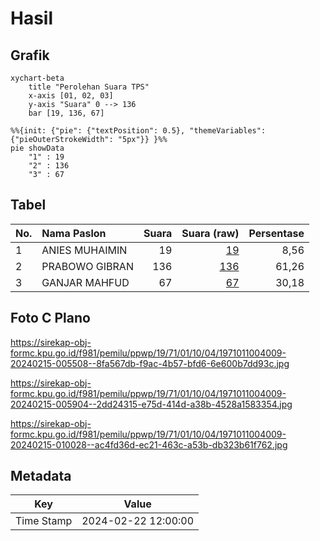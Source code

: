# Hasil

## Grafik

```mermaid
xychart-beta
    title "Perolehan Suara TPS"
    x-axis [01, 02, 03]
    y-axis "Suara" 0 --> 136
    bar [19, 136, 67]
```

```mermaid
%%{init: {"pie": {"textPosition": 0.5}, "themeVariables": {"pieOuterStrokeWidth": "5px"}} }%%
pie showData
    "1" : 19
    "2" : 136
    "3" : 67
```

## Tabel

| No. | Nama Paslon    | Suara | Suara (raw) | Persentase |
|:--- |:-------------- | -----:| -----------:| ----------:|
| 1   | ANIES MUHAIMIN | 19    | [19][p-1]   | 8,56       |
| 2   | PRABOWO GIBRAN | 136   | [136][p-2]  | 61,26      |
| 3   | GANJAR MAHFUD  | 67    | [67][p-3]   | 30,18      |


[p-1]: https://github.com/gigit-pemilu/pemilu-2024-19-kepulauan-bangka-belitung/blob/main/pilpres/hitung-suara/sub/19-kepulauan-bangka-belitung/sub/71-kota-pangkal-pinang/sub/01-bukit-intan/sub/1004-semabung-lama/sub/009-tps/sub/paslon-1.txt
[p-2]: https://github.com/gigit-pemilu/pemilu-2024-19-kepulauan-bangka-belitung/blob/main/pilpres/hitung-suara/sub/19-kepulauan-bangka-belitung/sub/71-kota-pangkal-pinang/sub/01-bukit-intan/sub/1004-semabung-lama/sub/009-tps/sub/paslon-2.txt
[p-3]: https://github.com/gigit-pemilu/pemilu-2024-19-kepulauan-bangka-belitung/blob/main/pilpres/hitung-suara/sub/19-kepulauan-bangka-belitung/sub/71-kota-pangkal-pinang/sub/01-bukit-intan/sub/1004-semabung-lama/sub/009-tps/sub/paslon-3.txt

## Foto C Plano

https://sirekap-obj-formc.kpu.go.id/f981/pemilu/ppwp/19/71/01/10/04/1971011004009-20240215-005508--8fa567db-f9ac-4b57-bfd6-6e600b7dd93c.jpg

https://sirekap-obj-formc.kpu.go.id/f981/pemilu/ppwp/19/71/01/10/04/1971011004009-20240215-005904--2dd24315-e75d-414d-a38b-4528a1583354.jpg

https://sirekap-obj-formc.kpu.go.id/f981/pemilu/ppwp/19/71/01/10/04/1971011004009-20240215-010028--ac4fd36d-ec21-463c-a53b-db323b61f762.jpg


## Metadata

| Key        | Value               |
| ---------- | ------------------- |
| Time Stamp | 2024-02-22 12:00:00 |



